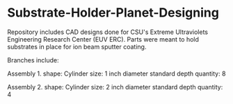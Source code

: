 # Substrate-Holder-Planet-Designing

Repository includes CAD designs done for CSU's Extreme Ultraviolets Engineering Research Center (EUV ERC). Parts were meant to hold substrates in place for ion beam sputter coating.

Branches include:

Assembly 1.
  shape: Cylinder
  size: 1 inch diameter
  standard depth
  quantity: 8

Assembly 2.
  shape: Cylinder
  size: 2 inch diameter
  standard depth
  quantity: 4
